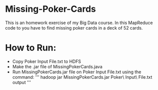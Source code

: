 # Missing-Poker-Cards
This is an homework exercise of my Big Data course. In this MapReduce code to you have to find missing poker cards in a deck of 52 cards.

# How to Run:
* Copy Poker Input File.txt to HDFS
* Make the .jar file of MissingPokerCards.java
* Run MissingPokerCards.jar file on Poker Input File.txt using the command:
'''
hadoop jar MissingPokerCards.jar Poker\ Input\ File.txt output
'''


